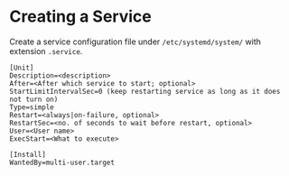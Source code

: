 # Creating a Service

Create a service configuration file under `/etc/systemd/system/` with extension `.service`.

```
[Unit]
Description=<description>
After=<After which service to start; optional>
StartLimitIntervalSec=0 (keep restarting service as long as it does not turn on)
Type=simple
Restart=<always|on-failure, optional> 
RestartSec=<no. of seconds to wait before restart, optional>
User=<User name>
ExecStart=<What to execute>

[Install]
WantedBy=multi-user.target
```
